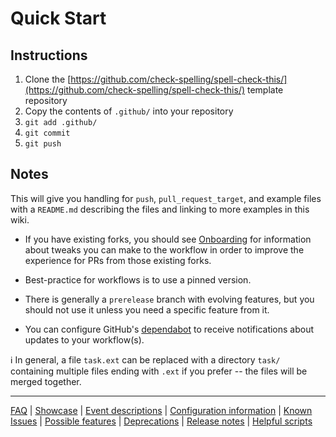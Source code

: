 # Quick Start

## Instructions

1. Clone the [https://github.com/check-spelling/spell-check-this/](https://github.com/check-spelling/spell-check-this/) template repository
2. Copy the contents of `.github/` into your repository
3. `git add .github/`
4. `git commit`
5. `git push`

## Notes

This will give you handling for `push`, `pull_request_target`, and example files with a `README.md` describing the files and linking to more examples in this wiki.

- If you have existing forks, you should see [Onboarding](Onboarding.md) for information about tweaks you can make to the workflow in order to improve the experience for PRs from those existing forks.

- Best-practice for workflows is to use a pinned version.

- There is generally a `prerelease` branch with evolving features,
  but you should not use it unless you need a specific feature from it.

- You can configure GitHub's
  [dependabot](https://docs.github.com/en/github/administering-a-repository/keeping-your-dependencies-updated-automatically)
  to receive notifications about updates to your workflow(s).

ℹ️ In general, a file `task.ext` can be replaced with a directory `task/`
containing multiple files ending with `.ext` if you prefer --
the files will be merged together.

---
[FAQ](FAQ.md) | [Showcase](Showcase.md) | [Event descriptions](Event-descriptions.md) | [Configuration information](Configuration-information.md) | [Known Issues](Known-Issues.md) | [Possible features](Possible-features.md) | [Deprecations](Deprecations.md) | [Release notes](Release-notes.md) | [Helpful scripts](Helpful-scripts.md)
